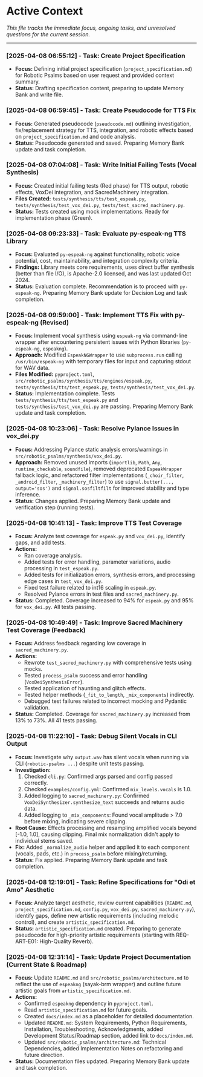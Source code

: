 # Active Context

*This file tracks the immediate focus, ongoing tasks, and unresolved questions for the current session.*

---
### [2025-04-08 06:55:12] - Task: Create Project Specification
- **Focus:** Defining initial project specification (`project_specification.md`) for Robotic Psalms based on user request and provided context summary.
- **Status:** Drafting specification content, preparing to update Memory Bank and write file.


### [2025-04-08 06:59:45] - Task: Create Pseudocode for TTS Fix
- **Focus:** Generated pseudocode (`pseudocode.md`) outlining investigation, fix/replacement strategy for TTS, integration, and robotic effects based on `project_specification.md` and code analysis.
- **Status:** Pseudocode generated and saved. Preparing Memory Bank update and task completion.


### [2025-04-08 07:04:08] - Task: Write Initial Failing Tests (Vocal Synthesis)
- **Focus:** Created initial failing tests (Red phase) for TTS output, robotic effects, VoxDei integration, and SacredMachinery integration.
- **Files Created:** `tests/synthesis/tts/test_espeak.py`, `tests/synthesis/test_vox_dei.py`, `tests/test_sacred_machinery.py`.
- **Status:** Tests created using mock implementations. Ready for implementation phase (Green).


### [2025-04-08 09:23:33] - Task: Evaluate py-espeak-ng TTS Library
- **Focus:** Evaluated `py-espeak-ng` against functionality, robotic voice potential, cost, maintainability, and integration complexity criteria.
- **Findings:** Library meets core requirements, uses direct buffer synthesis (better than file I/O), is Apache-2.0 licensed, and was last updated Oct 2024.
- **Status:** Evaluation complete. Recommendation is to proceed with `py-espeak-ng`. Preparing Memory Bank update for Decision Log and task completion.



### [2025-04-08 09:59:00] - Task: Implement TTS Fix with py-espeak-ng (Revised)
- **Focus:** Implement vocal synthesis using `espeak-ng` via command-line wrapper after encountering persistent issues with Python libraries (`py-espeak-ng`, `espeakng`).
- **Approach:** Modified `EspeakNGWrapper` to use `subprocess.run` calling `/usr/bin/espeak-ng` with temporary files for input and capturing stdout for WAV data.
- **Files Modified:** `pyproject.toml`, `src/robotic_psalms/synthesis/tts/engines/espeak.py`, `tests/synthesis/tts/test_espeak.py`, `tests/synthesis/test_vox_dei.py`.
- **Status:** Implementation complete. Tests `tests/synthesis/tts/test_espeak.py` and `tests/synthesis/test_vox_dei.py` are passing. Preparing Memory Bank update and task completion.



### [2025-04-08 10:23:06] - Task: Resolve Pylance Issues in vox_dei.py
- **Focus:** Addressing Pylance static analysis errors/warnings in `src/robotic_psalms/synthesis/vox_dei.py`.
- **Approach:** Removed unused imports (`importlib`, `Path`, `Any`, `runtime_checkable`, `soundfile`), removed deprecated `EspeakWrapper` fallback logic, and refactored filter implementations (`_choir_filter`, `_android_filter`, `_machinery_filter`) to use `signal.butter(..., output='sos')` and `signal.sosfiltfilt` for improved stability and type inference.
- **Status:** Changes applied. Preparing Memory Bank update and verification step (running tests).



### [2025-04-08 10:41:13] - Task: Improve TTS Test Coverage
- **Focus:** Analyze test coverage for `espeak.py` and `vox_dei.py`, identify gaps, and add tests.
- **Actions:**
    - Ran coverage analysis.
    - Added tests for error handling, parameter variations, audio processing in `test_espeak.py`.
    - Added tests for initialization errors, synthesis errors, and processing edge cases in `test_vox_dei.py`.
    - Fixed test failure related to int16 scaling in `espeak.py`.
    - Resolved Pylance errors in test files and `sacred_machinery.py`.
- **Status:** Completed. Coverage increased to 94% for `espeak.py` and 95% for `vox_dei.py`. All tests passing.


### [2025-04-08 10:49:49] - Task: Improve Sacred Machinery Test Coverage (Feedback)
- **Focus:** Address feedback regarding low coverage in `sacred_machinery.py`.
- **Actions:**
    - Rewrote `test_sacred_machinery.py` with comprehensive tests using mocks.
    - Tested `process_psalm` success and error handling (`VoxDeiSynthesisError`).
    - Tested application of haunting and glitch effects.
    - Tested helper methods (`_fit_to_length`, `_mix_components`) indirectly.
    - Debugged test failures related to incorrect mocking and Pydantic validation.
- **Status:** Completed. Coverage for `sacred_machinery.py` increased from 13% to 73%. All 41 tests passing.



### [2025-04-08 11:22:10] - Task: Debug Silent Vocals in CLI Output
- **Focus:** Investigate why `output.wav` has silent vocals when running via CLI (`robotic-psalms ...`) despite unit tests passing.
- **Investigation:**
    1. Checked `cli.py`: Confirmed args parsed and config passed correctly.
    2. Checked `examples/config.yml`: Confirmed `mix_levels.vocals` is 1.0.
    3. Added logging to `sacred_machinery.py`: Confirmed `VoxDeiSynthesizer.synthesize_text` succeeds and returns audio data.
    4. Added logging to `_mix_components`: Found vocal amplitude > 7.0 before mixing, indicating severe clipping.
- **Root Cause:** Effects processing and resampling amplified vocals beyond [-1.0, 1.0], causing clipping. Final mix normalization didn't apply to individual stems saved.
- **Fix:** Added `_normalize_audio` helper and applied it to each component (vocals, pads, etc.) in `process_psalm` before mixing/returning.
- **Status:** Fix applied. Preparing Memory Bank update and task completion.



### [2025-04-08 12:19:01] - Task: Refine Specifications for "Odi et Amo" Aesthetic
- **Focus:** Analyze target aesthetic, review current capabilities (`README.md`, `project_specification.md`, `config.py`, `vox_dei.py`, `sacred_machinery.py`), identify gaps, define new artistic requirements (including melodic control), and create `artistic_specification.md`.
- **Status:** `artistic_specification.md` created. Preparing to generate pseudocode for high-priority artistic requirements (starting with REQ-ART-E01: High-Quality Reverb).



### [2025-04-08 12:31:14] - Task: Update Project Documentation (Current State & Roadmap)
- **Focus:** Update `README.md` and `src/robotic_psalms/architecture.md` to reflect the use of `espeakng` (sayak-brm wrapper) and outline future artistic goals from `artistic_specification.md`.
- **Actions:**
    - Confirmed `espeakng` dependency in `pyproject.toml`.
    - Read `artistic_specification.md` for future goals.
    - Created `docs/index.md` as a placeholder for detailed documentation.
    - Updated `README.md`: System Requirements, Python Requirements, Installation, Troubleshooting, Acknowledgments, added Development Status/Roadmap section, added link to `docs/index.md`.
    - Updated `src/robotic_psalms/architecture.md`: Technical Dependencies, added Implementation Notes on refactoring and future direction.
- **Status:** Documentation files updated. Preparing Memory Bank update and task completion.
